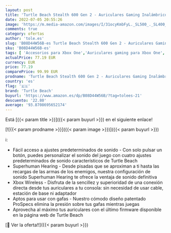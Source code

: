 ```yaml
---
layout: post
title: 'Turtle Beach Stealth 600 Gen 2 - Auriculares Gaming Inalámbricos - Xbox One y Xbox Series X  Negro'
date: 2022-07-05 20:55:26
image: 'https://m.media-amazon.com/images/I/31ocyKmbFyL._SL500_._SL400_.jpg'
comments: true
category: ofertas
author: 'tole.es'
slug: 'B08D44W56B-es Turtle Beach Stealth 600 Gen 2 - Auriculares Gaming...'
sku: 'B08D44W56B-es'
tags: [ 'Accesorios para Xbox One','Auriculares gaming para Xbox One','Electrónica','Hardware y juegos para Xbox One','Videojuegos','turtle beach','xbox','🇪🇸', ]
actualPrice: 77.19 EUR
currency: EUR
price: 77.19
comparePrice: 99.99 EUR
prodname: 'Turtle Beach Stealth 600 Gen 2 - Auriculares Gaming Inalámbricos - Xbox One y Xbox Series X  Negro'
country: 'es'
flag: '🇪🇸'
brand: 'Turtle Beach'
buyurl: 'https://www.amazon.es/dp/B08D44W56B/?tag=tolees-21'
descuento: '22.80'
average: '93.8708695652174'
---
```


Está [{{< param title >}}]({{< param buyurl >}}) en el siguiente enlace!

[![{{< param prodname >}}]({{< param image >}})]({{< param buyurl >}})

ℹ️:

- Fácil acceso a ajustes predeterminados de sonido - Con solo pulsar un botón, puedes personalizar el sonido del juego con cuatro ajustes predeterminados de sonido característicos de Turtle Beach
- Superhuman Hearing - Desde pisadas que se aproximan a ti hasta las recargas de las armas de los enemigos, nuestra configuración de sonido Superhuman Hearing te ofrece la ventaja de sonido definitiva
- Xbox Wireless - Disfruta de la sencillez y superioridad de una conexión directa desde tus auriculares a tu consola: sin necesidad de usar cable, estación de base ni adaptador
- Aptos para usar con gafas - Nuestro cómodo diseño patentado ProSpecs elimina la presión sobre tus gafas mientras juegas
- Aprovecha al máximo tus auriculares con el último firmware disponible en la página web de Turtle Beach

[🛒 Ver la oferta!!]({{< param buyurl >}})
